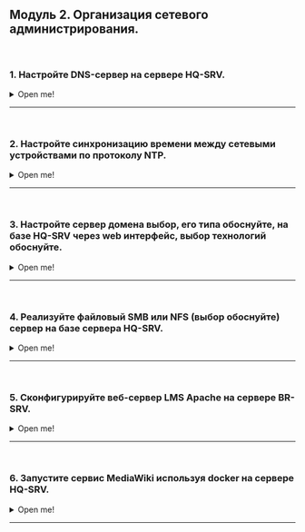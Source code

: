 
## <a id="module_2">Модуль 2. Организация сетевого администрирования. </a>

</br>

### <a id="module_2_1">1. Настройте DNS-сервер на сервере HQ-SRV. </a>

<details> <summary> Open me! </summary>

</br>

**1.1. На DNS сервере необходимо настроить 2 зоны:**

Зона hq.work, также не забудьте настроить обратную зону.

| Имя              | Тип записи | Адрес      |
|------------------|------------|------------|
| hq-r.hq.work     | A, PTR     | IP-адрес   |
| hq-srv.hq.work   | A, PTR     | IP-адрес   |

</br>

Зона branch.work, также не забудьте настроить обратную зону.

| Имя                | Тип записи | Адрес    |
| ------------------ | ---------- | -------- |
| br-r.branch.work   | A, PTR     | IP-адрес |
| br-srv.branch.work | A, PTR     | IP-адрес |

</br>

> Примечание: дальше будет пиздец

</br>

Заходим на **HQ-SRV** и редактируем файл */etc/hosts*. Добавляем запись для доменного имени **hq-srv.hq.work**.

```console
[root@hq-srv ~]# vim /etc/hosts
```

```console
...
172.16.2.2 hq-srv.hq.work hq-srv
```

</br>

Ставим hostname при помощи **hostnamectl** на **HQ-SRV**.

```console
[root@hq-srv ~]# hostnamectl set-hostname hq-srv.hq.work
```

</br>

Редактируем файл конфигурации **SELinux** по пути */etc/selinux/config*. Меняем значение "SELINUX" на "permissive".

```console
[root@hq-srv ~]# vim /etc/selinux/config
```

```console
...
SELINUX=permissive
...
```

</br>

После этого перезагружаем **HQ-SRV**.

```console
[root@hq-srv ~]# reboot now
```

</br>

После перезагрузки проверяем режим работы SELinux при помощи команды **sudo getenforce**.

```console
[root@hq-srv ~]# sudo getenforce
Permissive
```

</br>

Переименовываем файл **/etc/resolv.conf** в **/etc/resolv.conf.old**.

```console
[root@hq-srv ~]# mv /etc/resolv.conf /etc/resolv.conf.old
```

</br>

Создаем и редактируем новый файл **/etc/resolv.conf**. Пишем IP-адрес DNS-сервера **8.8.8.8** и домен **hq.work**.

```console
[root@hq-srv ~]# vim /etc/resolv.conf
```

```console
nameserver 8.8.8.8
search hq.work
```

</br>

Скачиваем при помощи пакетного менеджера **dnf** пакеты **ipa-server** и **ipa-server-dns**. После вопросов "Продолжить?" жмем **y**.

```console
[root@hq-srv ~]# sudo dnf install ipa-server ipa-server-dns
```

</br>

После установки пакетов выполняем команду **ipa-server-install**.

```console
[root@hq-srv ~]# sudo ipa-server-install --setup-dns --allow-zone-overlap --reverse-zone=2.16.172.in-addr.arpa
```

</br>

Кратенько о параметрах команды:

- **–setup-dns** – этот параметр говорит мастеру установки о том, что необходимо установить и настроить встроенный сервер DNS.
- **–allow-zone-overlap** – если у вас уже где-то используется имя домена, то установка сервера FreeIPA может завершиться с ошибкой. Данный параметр позволяет обойти эту самую ошибку.
- **--reverse-zone** - сразу создает обратную зону в DNS-сервере.

</br>

После запуска команды повторяем действия на скриншотах ниже.

![изображение](./images/ipa-server-install-1.jpg)

![изображение](./images/ipa-server-install-2.jpg)

</br>

> Примечание: установка FreeIPA достаточно продолжительная, поэтому рекомендуем пока она качается поделать другую часть задания, чтобы не терять время

</br>

Если после установки вылезло сообщение с портами, значит установка FreeIPA прошла успешно.

</br>

![изображение](./images/ipa-server-success.png)

</br>

Не забываем проверить выключен ли **firewalld**. Если включен - выключаем.

```console
[root@hq-srv ~]# systemctl status firewalld
[root@hq-srv ~]# systemctl stop firewalld
```

</br>

Теперь можем проверить корректность настройки FreeIPA при помощи команды **sudo ipactl status**. 

```console
[root@hq-srv ~]# sudo ipactl status
Directory Service: RUNNING
krb5kdc Service: RUNNING
kadmin Service: RUNNING
named Service: RUNNING
httpd Service: RUNNING
ipa-custodia Service: RUNNING
pki-tomcatd Service: RUNNING
ipa-otpd Service: RUNNING
ipa-dnskeysyncd Service: RUNNING
ipa: INFO: The ipactl command was successful
```

</br>

Также запрашиваем билет Kerberos для пользователя **admin** при помощи команды **kinit**. Запросит пароль, пишем P@ssw0rd.

```console
[root@hq-srv ~]# sudo kinit admin
Password for admin@HQ.WORK: 
```

</br>

Проверяем наличие билета при помощи команды **klist**.

```console
[root@hq-srv ~]# sudo klist
Ticket cache: KCM:0
Default principal: admin@HQ.WORK

Valid starting		Expires			    Service principal
11.05.2024 20:36:33	12.05.2024 19:41:03	krbtgt/HQ.WORK@HQ.WORK
```

</br>

Теперь залетаем на **CLI**. Ставим hostname с доменом при помощи **hostnamectl set-hostname**.

```console
root@CLI:~# hostnamectl set-hostname cli.hq.work
```

</br>

Редачим файл **/etc/hosts** и добавляем запись для **HQ-SRV**. Также добавляем запись **cli.hq.work** для локального адреса.

```console
root@CLI:~# nano /etc/hosts
```

```console
127.0.0.1 cli.hq.work localhost debian
127.0.1.1 cli.hq.work localhost debian

172.16.2.2 hq-srv.hq.work    hq-srv
```

</br>

Переименовываем **/etc/resolv.conf** в **/etc/resolv.conf.old**.

```console
root@CLI:~# mv /etc/resolv.conf /etc/resolv.conf.old
```

</br>

Создаем и редачим новый **/etc/resolv.conf**.

```console
root@CLI:~# nano /etc/resolv.conf
```

```console
nameserver 172.16.2.2
search hq.work
```

</br>

Проверяем доступность доменного имени **hq-srv.hq.work** при помощи пинга на **CLI**. Запросы должны быть успешными.

```console
root@CLI:~# ping hq-srv.hq.work
```

</br>

Скачиваем пакет **freeipa-client** на **CLI**. В процессе установки вас будут спрашивать какую-то хуйню, оставляем все по умолчанию и пустым.

```console
root@CLI:~# apt install freeipa-client
```

</br>

Добавляем клиента **CLI** в домен при помощи команды **ipa-client-install**.

```console
root@CLI:~# sudo ipa-client-install --mkhomedir --domain hq.work --realm HQ.WORK --enable-dns-updates
This program will set up IPA client.
Version 4.9.11
```

</br>

Процесс выполнения команды должен быть такой же, как на скрине ниже.

![изображение](./images/ipa-client-1.jpg)

</br>

Заходим в браузер (в нашем случае это Firefox на CLI) и переходим по адресу https://hq-srv.hq.work/ipa/ui.

![изображение](./images/freeipa-ui-1.png)

</br>

Вводим данные пользователя: имя **admin** и пароль **P@ssw0rd**.

![изображение](./images/freeipa-ui-2.png)

</br>

Заходим в "Сетевые службы", затем в "DNS" - "Зоны DNS".

![изображение](./images/freeipa-ui-dns.png)

</br>

Добавляем новую зону прямую "branch.work" и обратную зону для подсети BRANCH (в нашем случае это 192.168.33.0/28). При создании прямой зоны нажмите на галочку **"Пропустить проверку пересечения"**.

![изображение](./images/freeipa-ui-dns-2.png)

![изображение](./images/freeipa-ui-dns-4.png)

![изображение](./images/freeipa-ui-dns-3.png)

</br>

Создаем А-запись в прямой зоне "hq.work" для узла **HQ-R**. Не забываем нажать на галочку "Create reverse", чтобы сразу создать запись в обратной зоне. Для **HQ-SRV** и **CLI** записи у нас уже есть.

![изображение](./images/freeipa-ui-dns-5.png)

</br>

Аналогичным образом делаем А-записи для **BR-SRV** и **BR-R** в прямой зоне "branch.work".

![изображение](./images/freeipa-ui-dns-6.png)

![изображение](./images/freeipa-ui-dns-7.png)

</br>

Теперь можно заняться добавлением **BR-SRV** в домен. Заходим и проделываем примерно такие же процедуры с файлом **/etc/resolv.conf**, что и на **CLI**.

```console
root@BR-SRV:~# mv /etc/resolv.conf /etc/resolv.conf.old
```

```console
root@BR-SRV:~# nano /etc/resolv.conf
```

```console
nameserver 172.16.2.2
search hq.work branch.work
domains hq.work branch.work
```

</br>

Редачим **/etc/hosts**, добавляем запись для **hq-srv.hq.work** и самого **br-srv.branch.work**.

```console
root@BR-SRV:~# nano /etc/hosts
```

```console
127.0.0.1 br-srv.branch.work localhost debian
127.0.1.1 br-srv.branch.work localhost debian

172.16.2.2 hq-srv.hq.work
```

</br>

Меняем hostname на **br-srv.branch.work** при помощи **hostnamectl**.

```console
root@BR-SRV:~# hostnamectl set-hostname br-srv.branch.work
```

</br>

Скачиваем пакет **freeipa-client**. Все оставляем по умолчанию и пустым.

```console
root@BR-SRV:~# apt install freeipa-client -y
```

</br>

Добавляем **BR-SRV** в домен при помощи команды **ipa-client-install**.

```console
root@BR-SRV:~# sudo ipa-client-install
```

![изображение](./images/ipa-client-br-srv.png)

</br>

Вводим имя пользователя **admin** и пароль **P@ssw0rd**.

![изображение](./images/ipa-client-2.jpg)

</br>

> BOMBACLAAT! RASTACLAAT! PUSSYCLAAT! Если вы сделали действия выше, обратитесь в Massachusetts Institute of Technology за дипломом

</br>

</details>

---

</br>

### <a id="module_2_2">2. Настройте синхронизацию времени между сетевыми устройствами по протоколу NTP. </a>

<details> <summary> Open me! </summary>

</br>

**2.1 Используйте Loopback интерфейс на HQ-R, как источник сервера времени.**

**2.2 Все остальные устройства и сервера должны синхронизировать свое время с роутером HQ-R.**

**2.3 Все устройства и сервера настроены на московский часовой пояс (UTC +3).**

</br>

Устанавливаем пакет *chrony* на **всех** устройствах (HQ-SRV, HQ-R, BR-SRV, BR-R, ISP, CLI).

```console
root@HQ-R:~# apt install chrony -y
```

</br>

Включаем автозапуск для службы *chrony*.

```console
root@HQ-R:~# systemctl enable chrony
```

</br>

> Примечание: служба на HQ-SRV называется chronyd.

</br>

Редактируем конфигурационный файл */etc/chrony/chrony.conf*.

```console
root@HQ-R:~# nano /etc/chrony/chrony.conf
```

```console
# Welcome to the chrony configuration file. See chrony.conf(5) for more
# information about usable directives.

server 127.0.0.1 prefer iburst

local stratum 5
manual
allow

# Include configuration files found in /etc/chrony/conf.d.
confdir /etc/chrony/conf.d

# Use Debian vendor zone.
# pool 2.debian.pool.ntp.org iburst

# Use time sources from DHCP
# sourcedir /run/chrony-dhcp

# Use NTP sources found in /etc/chrony/sources.d.
# sourcedir /etc/chrony/sources.d

# This directive specify the location of the file containing ID/key pairs for
# NTP authentication.
# keyfile /etc/chrony/chrony.keys

# This directive specify the file into which chronyd will store the rate
# information.
driftfile /var/lib/chrony/chrony.drift
...
```

</br>

Устанавливаем московский часовой пояс (UTC +3) на **всех** устройствах.

```console
root@HQ-R:~# timedatectl set-timezone Europe/Moscow
```

</br>

Приводим конфигурационный файл */etc/chrony/chrony.conf* на всех остальных устройствах к следующему виду (HQ-SRV, BR-R, BR-SRV, ISP, CLI).

```console
root@BR-R:~# nano /etc/chrony/chrony.conf
```

```console
# Welcome to the chrony configuration file. See chrony.conf(5) for more
# information about usable directives.

server 172.16.2.1 prefer iburst

# Include configuration files found in /etc/chrony/conf.d.
confdir /etc/chrony/conf.d

# Use Debian vendor zone.
# pool 2.debian.pool.ntp.org iburst

# Use time sources from DHCP
# sourcedir /run/chrony-dhcp

# Use NTP sources found in /etc/chrony/sources.d.
# sourcedir /etc/chrony/sources.d

# This directive specify the location of the file containing ID/key pairs for
# NTP authentication.
# keyfile /etc/chrony/chrony.keys

# This directive specify the file into which chronyd will store the rate
# information.
driftfile /var/lib/chrony/chrony.drift
...
```

</br>

> Примечание: путь к chrony.conf на HQ-SRV выглядит как /etc/chrony.conf.

</br>

Перезагружаем службу *chrony* на **всех устройствах**.

```console
root@HQ-R:~# systemctl restart chrony
```

</br>

Проверить работу NTP на клиентах можно при помощи команды **chronyc sources**.

![изображение](./images/chronyc-sources.png)

</br>

Проверить же, подключены ли клиенты к NTP-серверу на **HQ-R** можно при помощи команды **chronyc clients**.

![изображение](./images/chronyc-clients.png)

</br>

</details>

---

</br>

### <a id="module_2_3">3. Настройте сервер домена выбор, его типа обоснуйте, на базе HQ-SRV через web интерфейс, выбор технологий обоснуйте. </a>

<details> <summary> Open me! </summary>

</br>

**3.1 Введите машины BR-SRV и CLI в данный домен**

</br>

Мы уже настроили сервер домена **FreeIPA** в самом [начале](#module_2_1) этого модуля, без него бы не получилось бы настроить DNS. Поэтому едем дальше.

</br>

</details>

---

</br>

### <a id="module_2_4">4. Реализуйте файловый SMB или NFS (выбор обоснуйте) сервер на базе сервера HQ-SRV. </a>

<details> <summary> Open me! </summary>

</br>

**4.1. Должны быть опубликованы общие папки по названиям:**

**i. Branch_Files — только для пользователя Branch admin;**

**ii. Network — только для пользователя Network admin;**

**iii. Admin_Files — только для пользователя Admin;**

**4.2. Каждая папка должна монтироваться на всех серверах в папку /mnt/ (например, /mnt/All_files) автоматически при входе доменного пользователя в систему и отключаться при его выходе из сессии. Монтироваться должны только доступные пользователю каталоги.**

</br>

Первым делом необходимо создать доменных пользователей: **network-admin** и **branch-admin**. Пользователь **admin** у нас уже имеется. Пароль всем назначаем: **P@ssw0rd**.

![изображение](./images/cifs-1.jpg)

</br>

Далее переходим в "IPA-сервер" - "Разрешения". Нажимаем "Добавить".

![изображение](./images/cifs-2.jpg)

</br>

Имя для разрешения указываем любое. **Тип правила привязки**: permission. **Предоставленные права**: read, search, compare. **Тип**: "пользователь". **Действующие атрибуты**: ipantsecurityidentifier, ipanthash.

![изображение](./images/cifs-3.jpg)

</br>

Теперь переходим в "IPA-сервер" - "Привилегии". Добавляем новую привилегию. Имя для привилегии указываем любое.

![изображение](./images/cifs-4.jpg)

</br>

![изображение](images/cifs-5.jpg)

</br>

Теперь переходим в созданную привилегию (нажав на ее название в списке). Нажимаем "Разрешения", затем "Добавить".

![изображение](./images/cifs-6.jpg)

</br>

В поле для ввода пишем часть названия вашего разрешения, жмем "Фильтр". Затем выбираем разрешение и жмем на "**>**". После жмем "Добавить".

![изображение](./images/cifs-7.jpg)

</br>

Переходим в "IPA-сервер" - "Роли". Жмем "Добавить".

![изображение](./images/cifs-8.jpg)

</br>

Называем роль как хотим, жмем "Добавить".

![изображение](./images/cifs-9.jpg)

</br>

Нажимаем на имя роли в списке ролей, жмем на "Привилегии" - "Добавить".

![изображение](./images/cifs-10.jpg)

</br>

Находим нашу созданную привилегию и добавляем в роль.

![изображение](./images/cifs-11.jpg)

</br>

Переходим в "Идентификация" - "Службы". Жмем "Добавить".

![изображение](./images/cifs-12.jpg)

</br>

Служба - "**cifs**". Имя узла - "**hq-srv.hq.work**". Не забываем нажать галочку "Принудительно".

![изображение](./images/cifs-13.jpg)

</br>

Заходим в саму службу, нажав на ее имя в списке. Жмем "Роли" - "Добавить".

![изображение](./images/cifs-15.jpg)

</br>

Добавляем службу в ранее созданную роль.

![изображение](./images/cifs-16.jpg)

</br>

Также скачиваем пакет **ipa-server-trust-ad** и вводим команду ipa-adtrust-install --add-sids.

```console
[root@hq-srv ~]# dnf -y install freeipa-server-trust-ad
[root@hq-srv ~]# ipa-adtrust-install --add-sids
```

</br>

В ходе выполнения команды вводим пароль, затем пишем "yes", затем пишем "no".

![изображение](./images/cifs-19.png)

</br>

Создаем три директории - **/srv/Admin_Files**, **/srv/Network**, **/srv/Branch_Files**. 

```console
[root@hq-srv ~]# mkdir /srv/Admin_Files
[root@hq-srv ~]# mkdir /srv/Network
[root@hq-srv ~]# mkdir /srv/Branch_Files
```

</br>

На минутку надо вернуться в веб-интерфейс FreeIPA. Открываем список пользователей и смотрим их **UID**. Их надо запомнить или записать.

![изображение](./images/cifs-17.jpg)

</br>

Теперь выдаем права при помощи команды **chown** доменным пользователям при помощи указания их UID.

```console
[root@hq-srv ~]# chown 1113000000:11130000000 /srv/Admin_Files
[root@hq-srv ~]# chown 1113000004:11130000004 /srv/Branch_Files
[root@hq-srv ~]# chown 1113000003:11130000003 /srv/Network
```

</br>

Также выставляем привилегии при помощи команды **chmod** на все содержимое директории /srv.

```console
[root@hq-srv ~]# chmod 700 /srv/*
```

</br>

По итогу содержимое директории **/srv** должно выглядеть так.

![изображение](./images/cifs-18.jpg)

</br>

Открываем и редактируем конфиг **Samba** - /etc/samba/smb.conf. Приводим его к следующему виду.

```console
[root@hq-srv ~]# vim /etc/samba/smb.conf
```

```console
[global]
state directory = /var/lib/samba
cache directory = /var/lib/samba
include = registry

workgroup = HQ
realm = HQ.WORK
security = USER

[Admin_Files]
path = /srv/Admin_Files
valid users = admin@HQ.WORK
browseable = yes
read only = no

[Network]
path = /srv/Network
valid users = network-admin@HQ.WORK
browseable = yes
read only = no

[Branch_Files]
path = /srv/Branch_Files
valid users = branch-admin@HQ.WORK
browseable = yes
read only = no
```

</br>

Запускаем и включаем автозапуск службы **smb**.

```console
[root@hq-srv ~]# systemctl restart smb
[root@hq-srv ~]# systemctl enable smb
```

</br>

Скачиваем пакет **samba-client** на **HQ-SRV**, **CLI**, **BR-SRV**.

```console
[root@hq-srv ~]# dnf -y install samba-client
```

```console
root@br-srv:~# apt install samba-client -y
root@cli:~# apt install samba-client -y
```

</br>

Проверяем подключение к папке за доменного пользователя. Например, ниже показано подключение за пользователя admin@HQ.WORK к папке "**Admin_Files**".

```console
[root@hq-srv ~]# smbclient -U admin@HQ.WORK //hq-srv.hq.work/Admin_Files
Password for [admin@HQ.WORK]:
Try "help" to get a list of possible commands.
smb: \>
```

</br>

Проверьте аналогичным образом подключение на **BR-SRV**.

```console
root@BR-SRV:~# smbclient -U admin@HQ.WORK //hq-srv.hq.work/Admin_Files
Password for [admin@HQ.WORK]:
Try "help" to get a list of possible commands.
smb: \>
```

</br>

Теперь можно перейти к настройке автомонтирования. Скачиваем на **HQ-SRV**, **BR-SRV** и **CLI** пакеты **autofs** и **cifs-utils**.

```console
root@BR-SRV:~# apt install autofs cifs-utils -y
```

```console
root@CLI:~# apt install autofs cifs-utils -y
```

```console
[root@hq-srv ~]# dnf -y install autofs cifs-utils
```

</br>

Переходим в веб-интерфейс FreeIPA. Переходим в "Сетевые службы" - "Автомонтирование". Затем открываем расположение "default".

![изображение](./images/autofs-1.jpg)

</br>

Открываем список автомонтирования "auto.direct".

![изображение](./images/autofs-2.jpg)

</br>

Создаем три ключа автомонтирования со следующими параметрами:

| Ключ                        | Сведения автомонтирования                               |
| --------------------------- | ------------------------------------------------------- |
| /srv/All_Files/Admin_Files  | -fstype=cifs,rw,noperm,credentials=/root/.admin         |
| /srv/All_Files/Network      | -fstype=cifs,rw,noperm,credentials=/root/.network-admin |
| /srv/All_Files/Branch_Files | -fstype=cifs,rw,noperm,credentials=/root/.branch-admin  |

</br>

![изображение](./images/autofs-3.jpg)

</br>

На **BR-SRV**, **CLI**, **BR-SRV** создаем три файла в директории **/root**:

```console
cd /root
touch .admin
touch .network-admin
touch .branch-admin
```

</br>

Редактируем файлы. Указываем имя пользователя, пароль и домен.

```console
nano .admin
```

```console
username=admin
password=P@ssw0rd
domain=HQ.WORK
```

</br>

```console
nano .branch-admin
```

```console
username=branch-admin
password=P@ssw0rd
domain=HQ.WORK
```

</br>

```console
nano .network-admin
```

```console
username=network-admin
password=P@ssw0rd
domain=HQ.WORK
```

</br>

На **HQ-SRV**, **CLI** и **BR-SRV** вводим команду **sudo ipa-client-automount --location=default**. Когда просят что-то написать, пишем **yes**.

```console
sudo ipa-client-automount --location=default
```

![изображение](./images/autofs-4.jpg)

</br>

Перезагружаем **CLI**, **HQ-SRV**, **BR-SRV**.

```console
reboot now
```

</br>

Проверяем работу **smb** на **HQ-SRV**. Если он лежит - перезапускаем - **systemctl restart smb**.

```console
[root@hq-srv ~]# systemctl status smb
[root@hq-srv ~]# systemctl restart smb
```

</br>

Затем переходим в директорию **/srv/** на **CLI** или **BR-SRV** и видим наличие директории **All_Files**. В ней же лежат директории **Network**, **Admin_Files**, **Branch_Files**.

```console
root@CLI:~# cd /srv
root@CLI:/srv# cd All_Files
root@CLI:/srv/All_Files# ls -la
итого 8
drwxr-xr-x 5 root root 4096 мая 27 03:30 .
drwxr-xr-x 3 root root 4096 мая 27 02:37 ..
drwxr-xr-x 2 root root    0 мая 27 03:30 Admin_Files
drwxr-xr-x 2 root root    0 мая 24 01:07 Branch_Files
drwxr-xr-x 2 root root    0 мая 24 01:07 Network
```

</br>

Попробуем перейти в директорию **Admin_Files** и создать в ней файл **test**.

```console
root@CLI:/srv/All_Files# cd Admin_Files
root@CLI:/srv/All_Files/Admin_Files# touch test
```

</br>

После создания файла он должен появиться в директории **/srv/Admin_Files** на **HQ-SRV**.

```console
root@hq-srv:/srv/Admin_Files# ls -la
итого 0
drwxr-xr-x. 2 admin admins  18 мая 27 03:50 .
drwxr-xr-x. 5 root  root   151 мая 24 06:02 ..
-rwxr--r--. 1 admin admins   0 мая 27 03:50 test
```

</br>

> Примечание: если после перехода в директории Admin_Files, Branch_Files, Network, вам пишут что "такой директории не существует", значит скорее всего вы где-то накосячили с файлами /root/.admin, /root/.branch-admin, /root/.network-admin

</br>

</details>

---

</br>

### <a id="module_2_5">5. Сконфигурируйте веб-сервер LMS Apache на сервере BR-SRV. </a>

<details> <summary> Open me! </summary>

</br>

**5.1. На главной странице должен отражаться номер места.**

**5.2. Используйте базу данных mySQL.**

**5.3. Создайте пользователей в соответствии с таблицей, пароли у всех пользователей «P@ssw0rd».**

</br>

| Пользователь | Группа  |
|--------------|---------|
| Admin        | Admin   |
| Manager1     | Manager |
| Manager2     | Manager |
| Manager3     | Manager |
| User1        | User    |
| User2        | User    |
| User3        | User    |
| User4        | User    |
| User5        | User    |
| User6        | User    |
| User7        | User    |

</br>

Скачиваем пакет **apache2** на **BR-SRV**.

```console
root@BR-SRV:~# apt install apache2
```

</br>

Опустошаем файл **/var/www/html/index.html**.

```console
root@BR-SRV:~# echo "" > /var/www/html/index.html
```

</br>

Редактируем файл **/var/www/html/index.html**. Внутри тега "span" должен быть номер вашего рабочего места.

```console
root@BR-SRV:~# nano /var/www/html/index.html
```

```console
<html>
<head>
	<meta charset='utf-8'>
	<title> DEMO </title>
</head>
<body>
	<span> 14 </span>
</body>
</html>
```

</br>

Переходим по IP-адресу **BR-SRV** и видим страничку.

![изображение](./images/apache-site.jpg)

</br>

Скачиваем пакет **mariadb-server**.

```console
root@BR-SRV:~# apt install mariadb-server -y
```

</br>

Логинимся за юзера **root** в **mysql**. Пароль - **пустой**, просто жмем Enter.

```console
root@BR-SRV:~# mysql -u root -p
Enter password: 
```

</br>

Пишем SQL-запросы на создание пользователей.

```console
CREATE USER "Admin"@"localhost" IDENTIFIED BY "P@ssw0rd";
CREATE USER "Manager1"@"localhost" IDENTIFIED BY "P@ssw0rd";
CREATE USER "Manager2"@"localhost" IDENTIFIED BY "P@ssw0rd";
CREATE USER "Manager3"@"localhost" IDENTIFIED BY "P@ssw0rd";
CREATE USER "User1"@"localhost" IDENTIFIED BY "P@ssw0rd";
CREATE USER "User2"@"localhost" IDENTIFIED BY "P@ssw0rd";
CREATE USER "User3"@"localhost" IDENTIFIED BY "P@ssw0rd";
CREATE USER "User4"@"localhost" IDENTIFIED BY "P@ssw0rd";
CREATE USER "User5"@"localhost" IDENTIFIED BY "P@ssw0rd";
CREATE USER "User6"@"localhost" IDENTIFIED BY "P@ssw0rd";
CREATE USER "User7"@"localhost" IDENTIFIED BY "P@ssw0rd";
```

</br>

Удалить случайно созданного пользователя можно следующей командой:

```console
DROP USER "User"@"localhost";
```

</details>

---

</br>

### <a id="module_2_6">6. Запустите сервис MediaWiki используя docker на сервере HQ-SRV. </a>

<details> <summary> Open me! </summary>

</br>

6.1. Установите Docker и Docker Compose.

6.2. Создайте в домашней директории пользователя файл wiki.yml для приложения MediaWiki:

6.2.1. Средствами docker compose должен создаваться стек контейнеров с приложением MediaWiki и базой данных

6.2.2. Используйте два сервиса; 

6.2.3. Основной контейнер MediaWiki должен называться wiki и использовать образ mediawiki; 

6.2.4. Файл LocalSettings.php с корректными настройками должен находиться в домашней папке пользователя и автоматически монтироваться в образ;  

6.2.5. Контейнер с базой данных должен называться db и использовать образ mysql;

6.2.6. Он должен создавать базу с названием mediawiki, доступную по стандартному порту, для пользователя wiki с паролем DEP@ssw0rd; 

6.2.7. База должна храниться в отдельном volume с названием dbvolume.  
MediaWiki должна быть доступна извне через порт 8080.

</br>

Скачиваем пакеты **docker** и **docker-compose** на **HQ-SRV**.

```console
[root@hq-srv ~]# dnf -y install docker docker-compose
```

</br>

Включаем службу **docker** и добавляем ее в автозапуск.

```console
[root@hq-srv ~]# systemctl start docker
[root@hq-srv ~]# systemctl enable docker
```

</br>

Создаем файл **wiki.yml** в домашней директории пользователя.

```console
[root@hq-srv ~]# touch /home/adminn/wiki.yml
```

</br>

Создаем папку **images** в домашней директории пользователя.

```console
[root@hq-srv /home/adminn]# mkdir images
```

</br>

Создаем volume **dbvolume** при помощи команды **docker volume create**.

```console
[root@hq-srv ~]# docker volume create dbvolume
```

</br>

Редактируем файл **wiki.yml** и создаем необходимые сервисы.

```console
[root@hq-srv /home/adminn/]# nano wiki.yml
```

```console
version: '3'
services:
  MediaWiki:
    image: mediawiki
    container_name: wiki
    restart: always
    ports:
      - 8080:80
    volumes:
      - ./images:/var/www/html/images
    depends_on:
      - database
  database:
     image: mysql
     container_name: db
     environment:
       MYSQL_DATABASE: mediawiki
       MYSQL_USER: wiki
       MYSQL_PASSWORD: DEP@ssw0rd
       MYSQL_RANDOM_ROOT_PASSWORD: 'yes'
    volumes:
       - dbvolume:/var/lib/mysql
volumes:
  dbvolume:
    external: true
```

</br>

При попытке запустить docker-compose вылетит ошибка о том, что 8080 порт уже используется. Поэтому надо исправить этот момент.

![изображение](./images/docker-compose-error.jpg)

</br>

Чтобы открыть 8080 порт, нужно открыть файл **/etc/tomcat/server.xml** и найти вот эту часть конфига.

```console
<Connector port="8080" protocol="HTTP/1.1"
connectionTimeout="20000"
redirectPort="8443"
maxParameterCount="1000"
/>
```

</br>

Затем закомментить ее следующим образом:

```console
<!--
<Connector port="8080" protocol="HTTP/1.1"
connectionTimeout="20000"
redirectPort="8443"
maxParameterCount="1000"
/>
-->
```

</br>

Выключаем службу **pki-tomcatd@pki-tomcat** и убираем ее из автозапуска.

```console
[root@hq-srv ~]# systemctl stop pki-tomcatd@pki-tomcat
[root@hq-srv ~]# systemctl disable pki-tomcatd@pki-tomcat
```

</br>

Затем делаем reboot системы.

```console
[root@hq-srv ~]# reboot now
```

</br>

Теперь можно поднимать сервисы при помощи команды **docker-compose up**. Не забываем также указать имя файла.

```console
[root@hq-srv /home/adminn]# docker-compose -f wiki.yml up
```

</br>

Переходим по IP-адресу **HQ-SRV** и порту 8080 в браузере (hq-srv.hq.work:8080). Появится логотип MediaWiki и кликабельная подпись внизу, тыкаем на нее.

![изображение](./images/mediawiki-1.jpg)

</br>

Начнется установка MediaWiki. Оставляем русский язык по умолчанию и жмем "Далее".

![изображение](./images/mediawiki-2.jpg)

</br>

Следующий этап установки - соединение с сервером БД. Указываем в качестве хоста имя контейнера - "**db**". Имя базы данных - "**mediawiki**".

![изображение](./images/mediawiki-3.jpg)

</br>

Имя пользователя базы данных - "**wiki**". Пароль базы данных - "**DEP@ssw0rd**".

![изображение](./images/mediawiki-4.jpg)

</br>

На следующем этапе ставим галочку и жмем "Далее".

![изображение](./images/mediawiki-5.jpg)

</br>

На следующем этапе указываем любое название вики.

![изображение](./images/mediawiki-6.jpg)

</br>

Имя участника - **admin**. Пароль - "**DEP@ssw0rd**". Адрес электронной почты - желательно ваш мптшный.

![изображение](./images/mediawiki-7.jpg)

</br>

В самом низу жмем галочку "Хватит, установить вики". А то уже заебали внатуре. Жмем "Далее".

![изображение](./images/mediawiki-8.jpg)

</br>

Далее жмем "Далее".

![изображение](./images/mediawiki-9.jpg)

</br>

Видим, что все выполнено, и жмем "Далее". Вот бы всю демку просто "Далее" хуячить

![изображение](./images/mediawiki-10.jpg)

</br>

Свершилось - получаем на выходе установку файла **LocalSettings.php**.

![изображение](./images/mediawiki-11.jpg)

</br>

Смотрим, где он лежит. Для удобства рекомендую перенести его из "Загрузки" в домашнюю директорию (/home/adminn), чтобы лишний раз не менять раскладку.

![изображение](./images/mediawiki-12.jpg)

</br>

Возвращаемся в терминал **HQ-SRV**. Подключаемся по sftp к **CLI**, и скачиваем файл через команду **get** в домашнюю директорию (/home/adminn).

```console
[root@hq-srv ~]# sftp adminn@192.168.100.100
Connected to 192.168.100.100.
sftp>
sftp> get LocalSettings.php /home/adminn/LocalSettings.php
sftp> exit
```

</br>

Меняем файл **wiki.yml**. Добавляем новый volume для сервиса MediaWiki: пробрасываем файл **LocalSettings.php** по пути **/var/www/html/LocalSettings.php**.

```console
[root@hq-srv /home/adminn]# nano wiki.yml
```

```console
...
      - 8080:80
    volumes:
      - ./images:/var/www/html/images
      - ./LocalSettings.php:/var/www/html/LocalSettings.php
    depends_on:
...
```

</br>

Опускаем и поднимаем docker-compose (мне обычный restart не помог).

```console
[root@hq-srv /home/adminn]# docker-compose -f wiki.yml down
[root@hq-srv /home/adminn]# docker-compose -f wiki.yml up
```

</br>

Снова переходим на 8080 порт **HQ-SRV** (hq-srv.hq.work:8080) и видим, что MediaWiki работает.

![изображение](./images/mediawiki-13.jpg)

</br>

</details>

---

</br>






